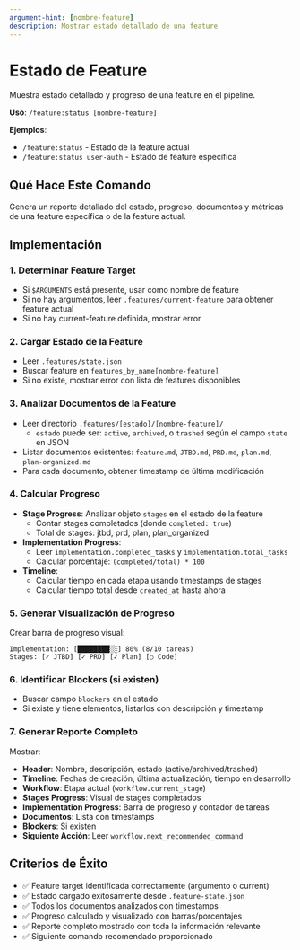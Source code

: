 ```yaml
---
argument-hint: [nombre-feature]
description: Mostrar estado detallado de una feature
---
```


# Estado de Feature

Muestra estado detallado y progreso de una feature en el pipeline.

**Uso**: `/feature:status [nombre-feature]`

**Ejemplos**:
- `/feature:status` - Estado de la feature actual
- `/feature:status user-auth` - Estado de feature específica

## Qué Hace Este Comando

Genera un reporte detallado del estado, progreso, documentos y métricas de una feature específica o de la feature actual.

## Implementación

### 1. Determinar Feature Target
- Si `$ARGUMENTS` está presente, usar como nombre de feature
- Si no hay argumentos, leer `.features/current-feature` para obtener feature actual
- Si no hay current-feature definida, mostrar error

### 2. Cargar Estado de la Feature
- Leer `.features/state.json`
- Buscar feature en `features_by_name[nombre-feature]`
- Si no existe, mostrar error con lista de features disponibles

### 3. Analizar Documentos de la Feature
- Leer directorio `.features/[estado]/[nombre-feature]/`
  - `estado` puede ser: `active`, `archived`, o `trashed` según el campo `state` en JSON
- Listar documentos existentes: `feature.md`, `JTBD.md`, `PRD.md`, `plan.md`, `plan-organized.md`
- Para cada documento, obtener timestamp de última modificación

### 4. Calcular Progreso
- **Stage Progress**: Analizar objeto `stages` en el estado de la feature
  - Contar stages completados (donde `completed: true`)
  - Total de stages: jtbd, prd, plan, plan_organized
- **Implementation Progress**:
  - Leer `implementation.completed_tasks` y `implementation.total_tasks`
  - Calcular porcentaje: `(completed/total) * 100`
- **Timeline**:
  - Calcular tiempo en cada etapa usando timestamps de stages
  - Calcular tiempo total desde `created_at` hasta ahora

### 5. Generar Visualización de Progreso
Crear barra de progreso visual:
```
Implementation: [████████░░] 80% (8/10 tareas)
Stages: [✓ JTBD] [✓ PRD] [✓ Plan] [○ Code]
```

### 6. Identificar Blockers (si existen)
- Buscar campo `blockers` en el estado
- Si existe y tiene elementos, listarlos con descripción y timestamp

### 7. Generar Reporte Completo
Mostrar:
- **Header**: Nombre, descripción, estado (active/archived/trashed)
- **Timeline**: Fechas de creación, última actualización, tiempo en desarrollo
- **Workflow**: Etapa actual (`workflow.current_stage`)
- **Stages Progress**: Visual de stages completados
- **Implementation Progress**: Barra de progreso y contador de tareas
- **Documentos**: Lista con timestamps
- **Blockers**: Si existen
- **Siguiente Acción**: Leer `workflow.next_recommended_command`

## Criterios de Éxito

- ✅ Feature target identificada correctamente (argumento o current)
- ✅ Estado cargado exitosamente desde `.feature-state.json`
- ✅ Todos los documentos analizados con timestamps
- ✅ Progreso calculado y visualizado con barras/porcentajes
- ✅ Reporte completo mostrado con toda la información relevante
- ✅ Siguiente comando recomendado proporcionado
